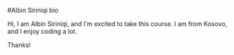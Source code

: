 #Albin Siriniqi bio

Hi, I am Albin Siriniqi, and I'm excited to take this course. I am from Kosovo, and I enjoy coding a lot. 

Thanks!